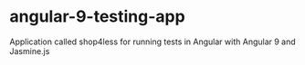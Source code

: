 # angular-9-testing-app
Application called shop4less for running tests in Angular with Angular 9 and Jasmine.js
